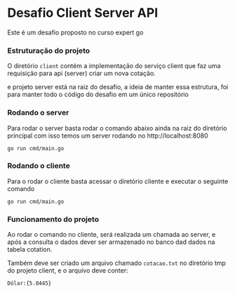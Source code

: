 # Desafio Client Server API

Este é um desafio proposto no curso expert go

### Estruturação do projeto

O diretório `client` contém a implementação do serviço client que faz uma requisição para api (server) criar um nova cotação.

e projeto server está na raiz do desafio, a ideia de manter essa estrutura, foi para manter todo o código do desafio em um único repositório

### Rodando o server

Para rodar o server basta rodar o comando abaixo ainda na raiz do diretório principal com isso temos um server rodando no http://localhost:8080

    go run cmd/main.go

### Rodando o cliente

Para o rodar o cliente basta acessar o diretório cliente e executar o seguinte comando

    go run cmd/main.go

### Funcionamento do projeto

Ao rodar o comando no cliente, será realizada um chamada ao server, e após a consulta o dados dever ser armazenado no banco dad dados na tabela cotation.

Também deve ser criado um arquivo chamado `cotacao.txt` no diretório tmp do projeto client, e o arquivo deve conter:

```txt
Dólar:{5.0445}
```